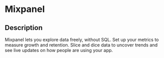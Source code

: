 # Mixpanel

## Description

Mixpanel lets you explore data freely, without SQL. Set up your metrics to measure growth and retention. Slice and dice data to uncover trends and see live updates on how people are using your app.
